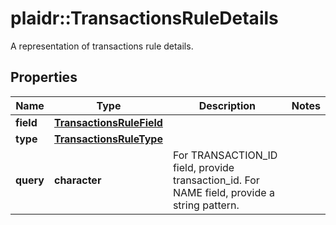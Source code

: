 # plaidr::TransactionsRuleDetails

A representation of transactions rule details.

## Properties
Name | Type | Description | Notes
------------ | ------------- | ------------- | -------------
**field** | [**TransactionsRuleField**](TransactionsRuleField.md) |  | 
**type** | [**TransactionsRuleType**](TransactionsRuleType.md) |  | 
**query** | **character** | For TRANSACTION_ID field, provide transaction_id. For NAME field, provide a string pattern.  | 


